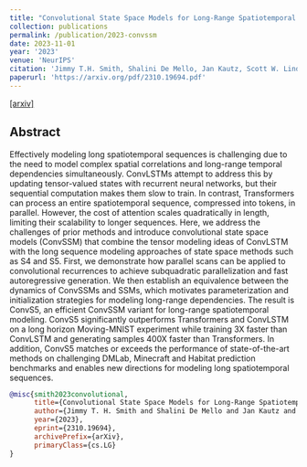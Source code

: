 ```yaml
---
title: "Convolutional State Space Models for Long-Range Spatiotemporal Modeling"
collection: publications
permalink: /publication/2023-convssm
date: 2023-11-01
year: '2023'
venue: 'NeurIPS'
citation: 'Jimmy T.H. Smith, Shalini De Mello, Jan Kautz, Scott W. Linderman, <b>Wonmin Byeon</b> <b>|</b> <i>NeurIPS 2023</i> '
paperurl: 'https://arxiv.org/pdf/2310.19694.pdf'
---
```

[[arxiv]](https://arxiv.org/abs/2310.19694) &nbsp;
<!-- [[NeurIPS talk]](https://slideslive.com/38983702/scalingup-diverse-orthogonal-convolutional-networks-by-a-paraunitary-framework) -->

## Abstract
Effectively modeling long spatiotemporal sequences is challenging due to the need to model complex spatial correlations and long-range temporal dependencies simultaneously. ConvLSTMs attempt to address this by updating tensor-valued states with recurrent neural networks, but their sequential computation makes them slow to train. In contrast, Transformers can process an entire spatiotemporal sequence, compressed into tokens, in parallel. However, the cost of attention scales quadratically in length, limiting their scalability to longer sequences. Here, we address the challenges of prior methods and introduce convolutional state space models (ConvSSM) that combine the tensor modeling ideas of ConvLSTM with the long sequence modeling approaches of state space methods such as S4 and S5. First, we demonstrate how parallel scans can be applied to convolutional recurrences to achieve subquadratic parallelization and fast autoregressive generation. We then establish an equivalence between the dynamics of ConvSSMs and SSMs, which motivates parameterization and initialization strategies for modeling long-range dependencies. The result is ConvS5, an efficient ConvSSM variant for long-range spatiotemporal modeling. ConvS5 significantly outperforms Transformers and ConvLSTM on a long horizon Moving-MNIST experiment while training 3X faster than ConvLSTM and generating samples 400X faster than Transformers. In addition, ConvS5 matches or exceeds the performance of state-of-the-art methods on challenging DMLab, Minecraft and Habitat prediction benchmarks and enables new directions for modeling long spatiotemporal sequences. 


```bib
@misc{smith2023convolutional,
      title={Convolutional State Space Models for Long-Range Spatiotemporal Modeling}, 
      author={Jimmy T. H. Smith and Shalini De Mello and Jan Kautz and Scott W. Linderman and Wonmin Byeon},
      year={2023},
      eprint={2310.19694},
      archivePrefix={arXiv},
      primaryClass={cs.LG}
}
```

